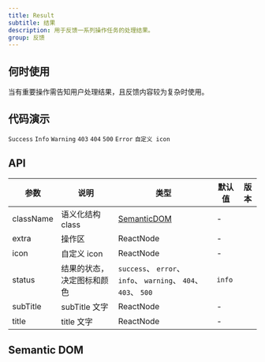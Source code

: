 ```yaml
---
title: Result
subtitle: 结果
description: 用于反馈一系列操作任务的处理结果。
group: 反馈
---
```


## 何时使用

当有重要操作需告知用户处理结果，且反馈内容较为复杂时使用。

## 代码演示

<!-- prettier-ignore -->
<code src="./demo/success.tsx">Success</code>
<code src="./demo/info.tsx">Info</code>
<code src="./demo/warning.tsx">Warning</code>
<code src="./demo/403.tsx">403</code>
<code src="./demo/404.tsx">404</code>
<code src="./demo/500.tsx">500</code>
<code src="./demo/error.tsx">Error</code>
<code src="./demo/customIcon.tsx">自定义 icon</code>

## API

| 参数 | 说明 | 类型 | 默认值 | 版本 |
| --- | --- | --- | --- | --- |
| className | 语义化结构 class | [SemanticDOM](#semantic-dom) | - |  |
| extra | 操作区 | ReactNode | - |  |
| icon | 自定义 icon | ReactNode | - |  |
| status | 结果的状态，决定图标和颜色 | `success`、 `error`、 `info`、 `warning`、 `404`、 `403`、 `500` | `info` |  |
| subTitle | subTitle 文字 | ReactNode | - |  |
| title | title 文字 | ReactNode | - |  |

## Semantic DOM

<code src="./demo/_semantic.tsx" simplify></code>
